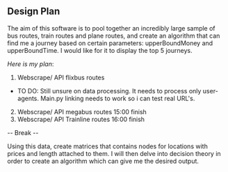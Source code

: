 ## Design Plan

The aim of this software is to pool together an incredibly large sample of bus routes, train routes and plane routes, and create an algorithm that can find me a journey based on certain parameters: upperBoundMoney and upperBoundTime. I would like for it to display the top 5 journeys.

*Here is my plan*:
1. Webscrape/ API flixbus routes

  - TO DO: Still unsure on data processing. It needs to process only user-agents. Main.py linking needs to work so i can test real URL's.

2. Webscrape/ API megabus routes 15:00 finish
3. Webscrape/ API Trainline routes 16:00 finish

-- Break --

Using this data, create matrices that contains nodes for locations with prices and length attached to them. I will then delve into decision theory in order to create an algorithm which can give me the desired output.